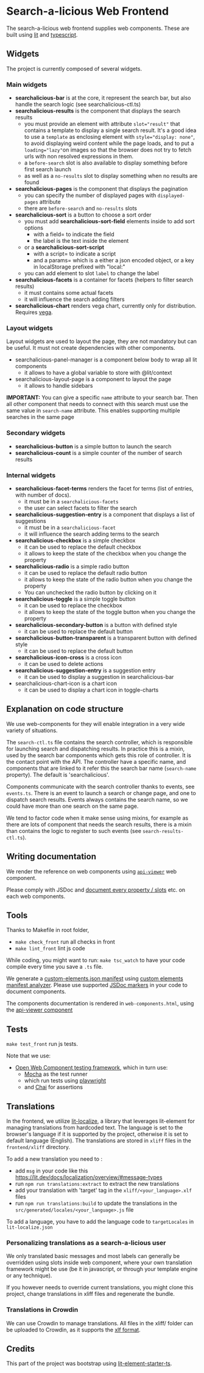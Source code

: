 # Search-a-licious Web Frontend

The search-a-licious web frontend supplies web components.
These are built using [lit](https://lit.dev) and [typescript](https://www.typescriptlang.org/).

## Widgets

The project is currently composed of several widgets.

<!--Please also update web-components.html -->

### Main widgets

* **searchalicious-bar** is at the core, it represent the search bar, but also handle the search logic (see searchalicious-ctl.ts)
* **searchalicious-results** is the component that displays the search results
  * you must provide an element with attribute `slot="result"` that contains a template to display a single search result.
    It's a good idea to use a `template` as enclosing element with `style="display: none"`,
    to avoid displaying weird content while the page loads,
    and to put a `loading="lazy"`on images so that
    the browser does not try to fetch urls with non resolved expressions in them.
  * a `before-search` slot is also available to display something before first search launch
  * as well as a `no-results` slot to display something when no results are found
* **searchalicious-pages** is the component that displays the pagination
  * you can specify the number of displayed pages with `displayed-pages` attribute
  * there are `before-search` and `no-results` slots
* **searchalicious-sort** is a button to choose a sort order
  * you must add **searchalicious-sort-field** elements inside to add sort options
    * with a field= to indicate the field
    * the label is the text inside the element
  * or a **searchalicious-sort-script**
    * with a script= to indicate a script
    * and a params= which is a either a json encoded object, 
      or a key in localStorage prefixed with "local:"
  * you can add element to slot `label` to change the label
* **searchalicious-facets** is a container for facets (helpers to filter search results)
  * it must contains some actual facets
  * it will influence the search adding filters
* **searchalicious-chart** renders vega chart, currently only for distribution. Requires [vega](https://vega.github.io/).

### Layout widgets
Layout widgets are used to layout the page, they are not mandatory but can be useful.
It must not create dependencies with other components.

* searchalicious-panel-manager is a component below body to wrap all lit components
  * it allows to have a global variable to store with @lit/context
* searchalicious-layout-page is a component to layout the page
  * it allows to handle sidebars

**IMPORTANT:**
You can give a specific `name` attribute to your search bar.
Then all other component that needs to connect with this search must use the same value in `search-name` attribute.
This enables supporting multiple searches in the same page


### Secondary widgets

* **searchalicious-button** is a simple button to launch the search
* **searchalicious-count** is a simple counter of the  number of search results


### Internal widgets
* **searchalicious-facet-terms** renders the facet for terms (list of entries, with number of docs).
  * it must be in a `searchalicious-facets`
  * the user can select facets to filter the search
* **searchalicious-suggestion-entry** is a component that displays a list of suggestions
  * it must be in a `searchalicious-facet`
  * it will influence the search adding terms to the search
* **searchalicious-checkbox** is a simple checkbox
  * it can be used to replace the default checkbox
  * it allows to keep the state of the checkbox when you change the property
* **searchalicious-radio** is a simple radio button
  * it can be used to replace the default radio button
  * it allows to keep the state of the radio button when you change the property
  * You can unchecked the radio button by clicking on it
* **searchalicious-toggle** is a simple toggle button
  * it can be used to replace the checkbox
  * it allows to keep the state of the toggle button when you change the property
* **searchalicious-secondary-button** is a button with defined style
  * it can be used to replace the default button
* **searchalicious-button-transparent** is a transparent button with defined style
  * it can be used to replace the default button
* **searchalicious-icon-cross** is a cross icon
    * it can be used to delete actions
* **searchalicious-suggestion-entry** is a suggestion entry
    * it can be used to display a suggestion in searchalicious-bar
* searchalicious-chart-icon is a chart icon
    * it can be used to display a chart icon in toggle-charts


## Explanation on code structure

We use web-components for they will enable integration in a very wide variety of situations.

The `search-ctl.ts` file contains the search controller, which is responsible for launching search and dispatching results. In practice this is a mixin, used by the search bar components which gets this role of controller. It is the contact point with the API.
The controller have a specific name, and components that are linked to it refer this the search bar name (`search-name` property). The default is 'searchalicious'.

Components communicate with the search controller thanks to events, see `events.ts`.
There is an event to launch a search or change page, and one to dispatch search results.
Events always contains the search name, so we could have more than one search on the same page.

We tend to factor code when it make sense using mixins,
for example as there are lots of component that needs the search results, there is a mixin than contains the logic to register to such events (see `search-results-ctl.ts`).

## Writing documentation

We render the reference on web components using [`api-viewer`](https://api-viewer.open-wc.org/docs) web component.

Please comply with JSDoc and [document every property / slots](https://api-viewer.open-wc.org/docs/guide/writing-jsdoc/) etc. on each web components.

## Tools

Thanks to Makefile in root folder,

* `make check_front` run all checks in front
* `make lint_front` lint js code

While coding, you might want to run: `make tsc_watch` to have your code compile every time you save a `.ts` file.

We generate a [custom-elements.json manifest](https://github.com/webcomponents/custom-elements-manifest) using [custom elements manifest analyzer](https://custom-elements-manifest.open-wc.org/analyzer).
Please use supported [JSDoc markers](https://custom-elements-manifest.open-wc.org/analyzer/getting-started/#supported-jsdoc) in your code to document components.

The components documentation is rendered in `web-components.html`, using the [api-viewer component](https://api-viewer.open-wc.org/)

## Tests

`make test_front` run js tests.

Note that we use:
* [Open Web Component testing framework](https://open-wc.org/docs/testing/testing-package/),
  which in turn use:
  * [Mocha](https://mochajs.org/) as the test runner
  * which run tests using [playwright](https://playwright.dev/)
  * and [Chai](https://www.chaijs.com/) for assertions

## Translations
In the frontend, we utilize [lit-localize](https://lit.dev/docs/localization/overview/), a library that leverages lit-element for managing translations from hardcoded text.
The language is set to the browser's language if it is supported by the project, otherwise it is set to default language (English).
The translations are stored in `xliff` files in the `frontend/xliff` directory.

To add a new translation you need to :
- add `msg` in your code like this https://lit.dev/docs/localization/overview/#message-types
- run `npm run translations:extract` to extract the new translations
- add your translation with 'target' tag in the `xliff/<your_language>.xlf` files
- run `npm run translations:build` to update the translations in the `src/generated/locales/<your_language>.js` file

To add a language, you have to add the language code to `targetLocales` in `lit-localize.json`


### Personalizing translations as a search-a-licious user

We only translated basic messages and most labels can generally be overridden using slots inside web component, where your own translation framework might be use (be it in javascript, or through your template engine or any technique).

If you however needs to override current translations, you might clone this project, change translations in xliff files and regenerate the bundle.
### Translations in Crowdin
We can use Crowdin to manage translations.
All files in the xliff/ folder can be uploaded to Crowdin, as it supports the [xlf format](https://store.crowdin.com/xliff).

## Credits

This part of the project was bootstrap using [lit-element-starter-ts](https://github.com/lit/lit-element-starter-ts/).
